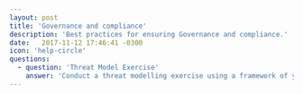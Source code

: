 ```yaml
---
layout: post
title: 'Governance and compliance'
description: 'Best practices for ensuring Governance and compliance.'
date:   2017-11-12 17:46:41 -0300
icon: 'help-circle'
questions:
  - question: 'Threat Model Exercise'
    answer: 'Conduct a threat modelling exercise using a framework of your organisations choosing and ensure you have documented and mitigated against all identified threats.'
---
```


